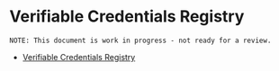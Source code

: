 # Verifiable Credentials Registry

```NOTE: This document is work in progress - not ready for a review.```

- [Verifiable Credentials Registry](#verifiable-credentials-registry)

